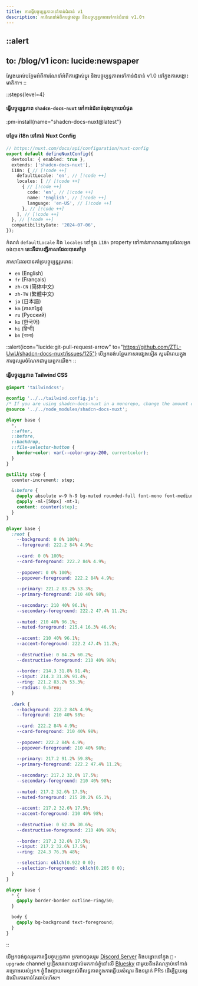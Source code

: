 ```yaml
---
title: ការធ្វើបច្ចុប្បន្នភាពទៅកាន់ជំនាន់ v1
description: ការណែនាំអំពីការផ្លាស់ប្តូរ និងបច្ចុប្បន្នភាពទៅកាន់ជំនាន់ v1.0។
---
```


::alert
---
to: /blog/v1
icon: lucide:newspaper
---
ស្វែងយល់បន្ថែមអំពីការណែនាំអំពីការផ្លាស់ប្តូរ និងបច្ចុប្បន្នភាពទៅកាន់ជំនាន់ v1.0 នៅក្នុងការបង្ហោះមាតិកា។
::

::steps{level=4}
#### ធ្វើបច្ចុប្បន្នភាព `shadcn-docs-nuxt` ទៅកាន់ជំនាន់ចុងក្រោយបំផុត

:pm-install{name="shadcn-docs-nuxt@latest"}

#### បន្ថែម i18n ទៅកាន់ Nuxt Config

```ts [nuxt.config.ts]
// https://nuxt.com/docs/api/configuration/nuxt-config
export default defineNuxtConfig({
  devtools: { enabled: true },
  extends: ['shadcn-docs-nuxt'],
  i18n: { // [!code ++]
    defaultLocale: 'en', // [!code ++]
    locales: [ // [!code ++]
      { // [!code ++]
        code: 'en', // [!code ++]
        name: 'English', // [!code ++]
        language: 'en-US', // [!code ++]
      }, // [!code ++]
    ], // [!code ++]
  }, // [!code ++]
  compatibilityDate: '2024-07-06',
});
```

កំណត់ `defaultLocale` និង `locales` នៅក្នុង `i18n` property ទៅកាន់ភាសាណាមួយដែលអ្នកចង់បាន។ **នេះគឺជាបញ្ជីភាសាដែលបានគាំទ្រ**

ភាសាដែលបានគាំទ្របច្ចុប្បន្នរួមមាន:
- `en` (English)
- `fr` (Français)
- `zh-CN` (简体中文)
- `zh-TW` (繁體中文)
- `ja` (日本語)
- `km` (ភាសាខ្មែរ)
- `ru` (Русский)
- `ko` (한국어)
- `hi` (हिन्दी)
- `bn` (বাংলা)

::alert{icon="lucide:git-pull-request-arrow" to="https://github.com/ZTL-UwU/shadcn-docs-nuxt/issues/125"}
បើអ្នកចង់បន្ថែមភាសាផ្សេងទៀត សូមរីករាយក្នុងការចូលរួមចំណែកជាមួយពួកយើង។
::

#### ធ្វើបច្ចុប្បន្នភាព Tailwind CSS

```css [assets/css/tailwind.css] collapse height=400
@import 'tailwindcss';

@config '../../tailwind.config.js';
/* If you are using shadcn-docs-nuxt in a monorepo, change the amount of .. to match the node_modules directory */
@source '../../node_modules/shadcn-docs-nuxt';

@layer base {
  *,
  ::after,
  ::before,
  ::backdrop,
  ::file-selector-button {
    border-color: var(--color-gray-200, currentcolor);
  }
}

@utility step {
  counter-increment: step;

  &:before {
    @apply absolute w-9 h-9 bg-muted rounded-full font-mono font-medium text-center text-base inline-flex items-center justify-center -indent-px border-4 border-background;
    @apply -ml-[50px] -mt-1;
    content: counter(step);
  }
}

@layer base {
  :root {
    --background: 0 0% 100%;
    --foreground: 222.2 84% 4.9%;
  
    --card: 0 0% 100%;
    --card-foreground: 222.2 84% 4.9%;
  
    --popover: 0 0% 100%;
    --popover-foreground: 222.2 84% 4.9%;
  
    --primary: 221.2 83.2% 53.3%;
    --primary-foreground: 210 40% 98%;
  
    --secondary: 210 40% 96.1%;
    --secondary-foreground: 222.2 47.4% 11.2%;
  
    --muted: 210 40% 96.1%;
    --muted-foreground: 215.4 16.3% 46.9%;
  
    --accent: 210 40% 96.1%;
    --accent-foreground: 222.2 47.4% 11.2%;
  
    --destructive: 0 84.2% 60.2%;
    --destructive-foreground: 210 40% 98%;
  
    --border: 214.3 31.8% 91.4%;
    --input: 214.3 31.8% 91.4%;
    --ring: 221.2 83.2% 53.3%;
    --radius: 0.5rem;
  }
   
  .dark {
    --background: 222.2 84% 4.9%;
    --foreground: 210 40% 98%;
  
    --card: 222.2 84% 4.9%;
    --card-foreground: 210 40% 98%;
  
    --popover: 222.2 84% 4.9%;
    --popover-foreground: 210 40% 98%;
  
    --primary: 217.2 91.2% 59.8%;
    --primary-foreground: 222.2 47.4% 11.2%;
  
    --secondary: 217.2 32.6% 17.5%;
    --secondary-foreground: 210 40% 98%;
  
    --muted: 217.2 32.6% 17.5%;
    --muted-foreground: 215 20.2% 65.1%;
  
    --accent: 217.2 32.6% 17.5%;
    --accent-foreground: 210 40% 98%;
  
    --destructive: 0 62.8% 30.6%;
    --destructive-foreground: 210 40% 98%;
  
    --border: 217.2 32.6% 17.5%;
    --input: 217.2 32.6% 17.5%;
    --ring: 224.3 76.3% 48%;

    --selection: oklch(0.922 0 0);
    --selection-foreground: oklch(0.205 0 0);
  }
}

@layer base {
  * {
    @apply border-border outline-ring/50;
  }

  body {
    @apply bg-background text-foreground;
  }
}
```
::

បើអ្នកចង់ចូលរួមការធ្វើបច្ចុប្បន្នភាព អ្នកអាចចូលរួម [Discord Server](https://discord.gg/9P5HzAz8DT) និងបង្ហោះនៅក្នុង `🔼・upgrade` channel ឬផ្ញើសារដោយផ្ទាល់មកកាន់ខ្ញុំនៅលើ [Bluesky](https://bsky.app/profile/ztl-uwu.bsky.social) ជាមួយនឹងតំណភ្ចាប់ទៅកាន់គម្រោងរបស់អ្នក។ ខ្ញុំនឹងព្យាយាមឲ្យអស់ពីលទ្ធភាពក្នុងការឆ្លើយសំណួរ និងទម្លាក់ PRs ដើម្បីជួយឲ្យដំណើរការកាន់តែឆាប់រហ័ស។
